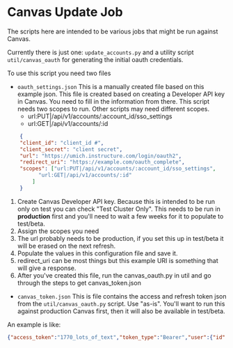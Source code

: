 # Canvas Update Job

The scripts here are intended to be various jobs that might be run against Canvas.

Currently there is just one: `update_accounts.py` and a utility script `util/canvas_oauth` for generating the initial oauth credentials.

To use this script you need two files 
* `oauth_settings.json` 
    This is a manually created file based on this example json.
    This file is created based on creating a Developer API key in Canvas. You need to fill in the information from there. This script needs two scopes to run. Other scripts may need different scopes.
    * url:PUT|/api/v1/accounts/:account_id/sso_settings 
    * url:GET|/api/v1/accounts/:id

```json
    {
    "client_id": "client_id #",
    "client_secret": "client secret",
    "url": "https://umich.instructure.com/login/oauth2",
    "redirect_uri": "https://example.com/oauth_complete",
    "scopes": ["url:PUT|/api/v1/accounts/:account_id/sso_settings", 
          "url:GET|/api/v1/accounts/:id"
        ]
    }
```

1. Create Canvas Developer API key. Because this is intended to be run only on test you can check "Test Cluster Only". This needs to be run in **production** first and you'll need to wait a few weeks for it to populate to test/beta.
1. Assign the scopes you need
1. The url probably needs to be production, if you set this up in test/beta it will be erased on the next refresh. 
1. Populate the values in this configuration file and save it.
1. redirect_uri can be most things but this example URI is something that will give a response.
1. After you've created this file, run the canvas_oauth.py in util and go through the steps to get canvas_token.json

* `canvas_token.json`
This is file contains the access and refresh token json from the `util/canvas_oauth.py` script. Use "as-is".  You'll want to run this against production Canvas first, then it will also be available in test/beta.

An example is like:

```json
{"access_token":"1770_lots_of_text","token_type":"Bearer","user":{"id":1,"name":"User Name","global_id":"17700000000000001","effective_locale":"en"},"refresh_token":"1770~_lots_of_text","expires_in":3600}
```
